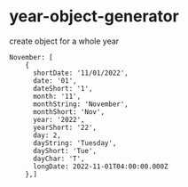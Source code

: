 # year-object-generator
create object for a whole year

``` 
November: [
    {
      shortDate: '11/01/2022',
      date: '01',
      dateShort: '1',
      month: '11',
      monthString: 'November',
      monthShort: 'Nov',
      year: '2022',
      yearShort: '22',
      day: 2,
      dayString: 'Tuesday',
      dayShort: 'Tue',
      dayChar: 'T',
      longDate: 2022-11-01T04:00:00.000Z
    },]
```

